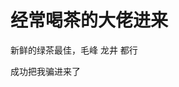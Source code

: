 # 经常喝茶的大佬进来


新鲜的绿茶最佳，毛峰 龙井 都行<img id="aimg_b5V2E" onclick="zoom(this, this.src, 0, 0, 0)" class="zoom" src="https://cdn.jsdelivr.net/gh/hishis/forum-master/public/images/patch.gif" onmouseover="img_onmouseoverfunc(this)" onload="thumbImg(this)" border="0" alt="" />

成功把我骗进来了
